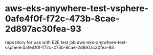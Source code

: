 # aws-eks-anywhere-test-vsphere-0afe4f0f-f72c-473b-8cae-2d897ac30fea-93
repository for use with E2E test job aws-eks-anywhere-test-vsphere:0afe4f0f-f72c-473b-8cae-2d897ac30fea-93
